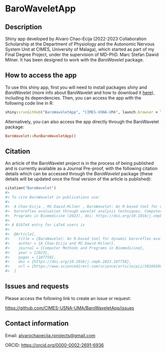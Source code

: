 # BaroWaveletApp

## Description

Shiny app developed by Alvaro Chao-Ecija (2022-2023 Collaboration Scholarship at the Department of Physiology and the Autonomic Nervous System Unit at CIMES, University of Malaga), which started as part of my Final Degree Project, under the supervision of MD-PhD. Marc Stefan Dawid Milner. It has been designed to work
with the *BaroWavelet* package.

## How to access the app

To use this shiny app, first you will need to install packages *shiny* and *BaroWavelet* (more info about BaroWavelet and how to download it [here](https://github.com/CIMES-USNA-UMA/BaroWavelet#readme)), including its dependencies. Then, you can access the app with 
the following code line in R:

```ruby
shiny::runGitHub("BaroWaveletApp", "CIMES-USNA-UMA", launch.browser = TRUE)
```

Alternatively, you can also access the app directly through the BaroWavelet package:

```ruby
BaroWavelet::RunBaroWaveletApp()
```

## Citation

An article of the BaroWavelet project is in the process of being published and is currently available as a Journal Pre-proof, with the following citation details which can be accessed through the *BaroWavelet* package (these details will be updated once the final version of the article is published):

```ruby
citation("BaroWavelet")
#>
#> To cite BaroWavelet in publications use:
#>
#>  A Chao-Ecija , MS Dawid-Milner , BaroWavelet: An R-based tool for dynamic
#>  baroreflex evaluation through wavelet analysis techniques, Computer Methods and
#>  Programs in Biomedicine (2023), doi: https://doi.org/10.1016/j.cmpb.2023.107758
#>
#> A BibTeX entry for LaTeX users is
#>
#>  @Article{,
#>    title = {BaroWavelet: An R-based tool for dynamic baroreflex evaluation through wavelet analysis techniques},
#>    author = {A Chao-Ecija and MS Dawid-Milner},
#>    journal = {Computer Methods and Programs in Biomedicine},
#>    year = {2023},
#>    pages = {107758},
#>    doi = {https://doi.org/10.1016/j.cmpb.2023.107758},
#>    url = {https://www.sciencedirect.com/science/article/pii/S0169260723004248},
#>  }
```



## Issues and requests

Please access the following link to create an issue or request:

https://github.com/CIMES-USNA-UMA/BaroWaveletApp/issues

## Contact information

Email: alvarochaoecija.rprojects@gmail.com

ORCID: https://orcid.org/0000-0002-2691-6936
